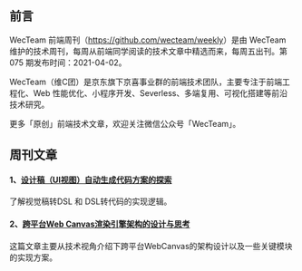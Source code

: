## 前言

WecTeam 前端周刊（<https://github.com/wecteam/weekly>）是由 WecTeam 维护的技术周刊，每周从前端同学阅读的技术文章中精选而来，每周五出刊。第 075 期发布时间：2021-04-02。

WecTeam（维C团）是京东旗下京喜事业群的前端技术团队，主要专注于前端工程化、Web 性能优化、小程序开发、Severless、多端复用、可视化搭建等前沿技术研究。

更多「原创」前端技术文章，欢迎关注微信公众号「WecTeam」。


## 周刊文章

#### 1、[设计稿（UI视图）自动生成代码方案的探索](https://juejin.cn/post/6943851894666330143)
了解视觉稿转DSL 和 DSL转代码的实现逻辑。

#### 2、[跨平台Web Canvas渲染引擎架构的设计与思考](https://mp.weixin.qq.com/s/-_4KZx54DblCylzh-kjJtw)
这篇文章主要从技术视角介绍下跨平台WebCanvas的架构设计以及一些关键模块的实现方案。
